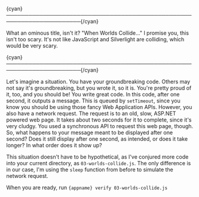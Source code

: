 {cyan}──────────────────────────────────────────────────────────────────────{/cyan}

What an ominous title, isn't it? "When Worlds Collide..." I promise you, this isn't too scary. It's not like JavaScript and Silverlight are colliding, which would be very scary.

{cyan}──────────────────────────────────────────────────────────────────────{/cyan}

Let's imagine a situation. You have your groundbreaking code. Others may not say it's groundbreaking, but you wrote it, so it is. You're pretty proud of it, too, and you should be! You write great code. In this code, after one second, it outputs a message. This is queued by `setTimeout`, since you know you should be using those fancy Web Application APIs. However, you also have a network request. The request is to an old, slow, ASP.NET powered web page. It takes about two seconds for it to complete, since it's very cludgy. You used a synchronous API to request this web page, though. So, what happens to your message meant to be displayed after one second? Does it still display after one second, as intended, or does it take longer? In what order does it show up? 

This situation doesn't have to be hypothetical, as I've conjured more code into your current directory, as `03-worlds-collide.js`. The only difference is in our case, I'm using the `sleep` function from before to simulate the network request.

When you are ready, run `{appname} verify 03-worlds-collide.js`

